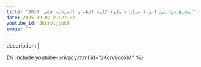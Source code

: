 ```yaml
---
title: "تصحيح سؤالين 1 و 2 مباراة ولوج كلية الطب و الصيدلة فاس  2010"
date: 2025-09-02 21:27:32 
youtube_id: JKcrvljqokM
image: ""
---
```

description: |
  
{% include youtube-privacy.html id="JKcrvljqokM" %}
